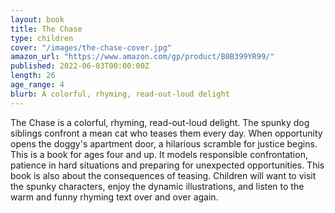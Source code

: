 ```yaml
---
layout: book
title: The Chase
type: children
cover: "/images/the-chase-cover.jpg"
amazon_url: "https://www.amazon.com/gp/product/B0B399YR99/"
published: 2022-06-03T00:00:00Z
length: 26
age_range: 4
blurb: A colorful, rhyming, read-out-loud delight
---
```

The Chase is a colorful, rhyming, read-out-loud delight. The spunky dog siblings confront a mean cat who teases them every day. When opportunity opens the doggy's apartment door, a hilarious scramble for justice begins. This is a book for ages four and up. It models responsible confrontation, patience in hard situations and preparing for unexpected opportunities. This book is also about the consequences of teasing. Children will want to visit the spunky characters, enjoy the dynamic illustrations, and listen to the warm and funny rhyming text over and over again.